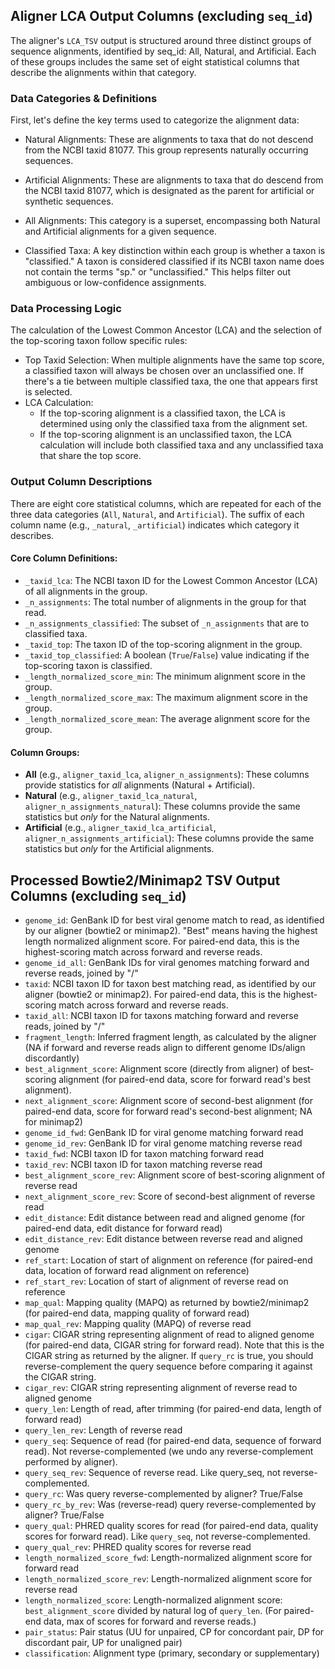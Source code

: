 ## Aligner LCA Output Columns (excluding `seq_id`)

The aligner's `LCA_TSV` output is structured around three distinct groups of sequence alignments, identified by seq_id: All, Natural, and Artificial. Each of these groups includes the same set of eight statistical columns that describe the alignments within that category.

### Data Categories & Definitions

First, let's define the key terms used to categorize the alignment data:

- Natural Alignments: These are alignments to taxa that do not descend from the NCBI taxid 81077. This group represents naturally occurring sequences.

- Artificial Alignments: These are alignments to taxa that do descend from the NCBI taxid 81077, which is designated as the parent for artificial or synthetic sequences.

- All Alignments: This category is a superset, encompassing both Natural and Artificial alignments for a given sequence.

- Classified Taxa: A key distinction within each group is whether a taxon is "classified." A taxon is considered classified if its NCBI taxon name does not contain the terms "sp." or "unclassified." This helps filter out ambiguous or low-confidence assignments.

### Data Processing Logic

The calculation of the Lowest Common Ancestor (LCA) and the selection of the top-scoring taxon follow specific rules:

- Top Taxid Selection: When multiple alignments have the same top score, a classified taxon will always be chosen over an unclassified one. If there's a tie between multiple classified taxa, the one that appears first is selected.
- LCA Calculation:
  - If the top-scoring alignment is a classified taxon, the LCA is determined using only the classified taxa from the alignment set.
  - If the top-scoring alignment is an unclassified taxon, the LCA calculation will include both classified taxa and any unclassified taxa that share the top score.

### Output Column Descriptions

There are eight core statistical columns, which are repeated for each of the three data categories (`All`, `Natural`, and `Artificial`). The suffix of each column name (e.g., `_natural`, `_artificial`) indicates which category it describes.

#### Core Column Definitions:

* `_taxid_lca`: The NCBI taxon ID for the Lowest Common Ancestor (LCA) of all alignments in the group.
* `_n_assignments`: The total number of alignments in the group for that read.
* `_n_assignments_classified`: The subset of `_n_assignments` that are to classified taxa.
* `_taxid_top`: The taxon ID of the top-scoring alignment in the group.
* `_taxid_top_classified`: A boolean (`True`/`False`) value indicating if the top-scoring taxon is classified.
* `_length_normalized_score_min`: The minimum alignment score in the group.
* `_length_normalized_score_max`: The maximum alignment score in the group.
* `_length_normalized_score_mean`: The average alignment score for the group.

#### Column Groups:

* **All** (e.g., `aligner_taxid_lca`, `aligner_n_assignments`): These columns provide statistics for *all* alignments (Natural + Artificial).
* **Natural** (e.g., `aligner_taxid_lca_natural`, `aligner_n_assignments_natural`): These columns provide the same statistics but *only* for the Natural alignments.
* **Artificial** (e.g., `aligner_taxid_lca_artificial`, `aligner_n_assignments_artificial`): These columns provide the same statistics but *only* for the Artificial alignments.


## Processed Bowtie2/Minimap2 TSV Output Columns (excluding `seq_id`)

- `genome_id`: GenBank ID for best viral genome match to read, as identified by our aligner (bowtie2 or minimap2). "Best" means having the highest length normalized alignment score. For paired-end data, this is the highest-scoring match across forward and reverse reads. 
- `genome_id_all`: GenBank IDs for viral genomes matching forward and reverse reads, joined by "/" 
- `taxid`: NCBI taxon ID for taxon best matching read, as identified by our aligner (bowtie2 or minimap2). For paired-end data, this is the highest-scoring match across forward and reverse reads. 
- `taxid_all`: NCBI taxon ID for taxons matching forward and reverse reads, joined by "/" 
- `fragment_length`: Inferred fragment length, as calculated by the aligner (NA if forward and reverse reads align to different genome IDs/align discordantly)
- `best_alignment_score`: Alignment score (directly from aligner) of best-scoring alignment (for paired-end data, score for forward read's best alignment). 
- `next_alignment_score`: Alignment score of second-best alignment (for paired-end data, score for forward read's second-best alignment; NA for minimap2)
- `genome_id_fwd`: GenBank ID for viral genome matching forward read
- `genome_id_rev`: GenBank ID for viral genome matching reverse read
- `taxid_fwd`: NCBI taxon ID for taxon matching forward read 
- `taxid_rev`: NCBI taxon ID for taxon matching reverse read
- `best_alignment_score_rev`: Alignment score of best-scoring alignment of reverse read 
- `next_alignment_score_rev`: Score of second-best alignment of reverse read
- `edit_distance`: Edit distance between read and aligned genome (for paired-end data, edit distance for forward read)
- `edit_distance_rev`: Edit distance between reverse read and aligned genome
- `ref_start`: Location of start of alignment on reference (for paired-end data, location of forward read alignment on reference)
- `ref_start_rev`: Location of start of alignment of reverse read on reference 
- `map_qual`: Mapping quality (MAPQ) as returned by bowtie2/minimap2 (for paired-end data, mapping quality of forward read)
- `map_qual_rev`: Mapping quality (MAPQ) of reverse read
- `cigar`: CIGAR string representing alignment of read to aligned genome (for paired-end data, CIGAR string for forward read). Note that this is the CIGAR string as returned by the aligner. If `query_rc` is true, you should reverse-complement the query sequence before comparing it against the CIGAR string. 
- `cigar_rev`: CIGAR string representing alignment of reverse read to aligned genome 
- `query_len`: Length of read, after trimming (for paired-end data, length of forward read)
- `query_len_rev`: Length of reverse read
- `query_seq`: Sequence of read (for paired-end data, sequence of forward read). Not reverse-complemented (we undo any reverse-complement performed by aligner).
- `query_seq_rev`: Sequence of reverse read. Like query_seq, not reverse-complemented.
- `query_rc`: Was query reverse-complemented by aligner? True/False  
- `query_rc_by_rev`: Was (reverse-read) query reverse-complemented by aligner? True/False  
- `query_qual`: PHRED quality scores for read (for paired-end data, quality scores for forward read). Like `query_seq`, not reverse-complemented. 
- `query_qual_rev`: PHRED quality scores for reverse read 
- `length_normalized_score_fwd`: Length-normalized alignment score for forward read
- `length_normalized_score_rev`: Length-normalized alignment score for reverse read
- `length_normalized_score`: Length-normalized alignment score: `best_alignment_score` divided by natural log of `query_len`. (For paired-end data, max of scores for forward and reverse reads.)
- `pair_status`: Pair status (UU for unpaired, CP for concordant pair, DP for discordant pair, UP for unaligned pair) 
- `classification`: Alignment type (primary, secondary or supplementary)


